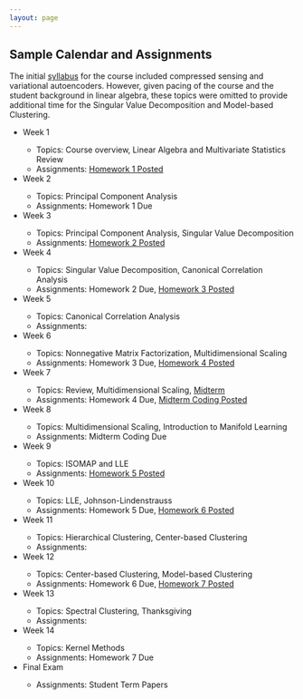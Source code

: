 ```yaml
---
layout: page
---
```


<h2> Sample Calendar and Assignments </h2>

The initial <a href="../Course_Information/syllabus.pdf" target="_blank"> syllabus</a> for the course included compressed sensing and variational autoencoders. However, given pacing of the course and the student background in linear algebra, these topics were omitted to provide additional time for the Singular Value Decomposition and Model-based Clustering.

<ul>
<li>Week 1</li>
  <ul>
  <li> Topics: Course overview, Linear Algebra and Multivariate Statistics Review</li>
  <li> Assignments: <a href="../Homework/Homework 1/Homework1.html" target="_blank">Homework 1 Posted</a> </li>
  </ul>
  
<li>Week 2</li>
  <ul>
  <li> Topics: Principal Component Analysis</li>
  <li> Assignments: Homework 1 Due </li>
  </ul>

<li>Week 3</li>
  <ul>
  <li> Topics: Principal Component Analysis, Singular Value Decomposition</li>
  <li> Assignments: <a href="../Homework/Homework 2/Homework2.html" target="_blank">Homework 2 Posted</a></li>
  </ul>  

<li>Week 4</li>
  <ul>
  <li> Topics: Singular Value Decomposition, Canonical Correlation Analysis</li>
  <li> Assignments: Homework 2 Due, <a href="../Homework/Homework 3/Homework3.html" target="_blank">Homework 3 Posted</a></li>
  </ul>

<li>Week 5</li>
  <ul>
  <li> Topics: Canonical Correlation Analysis </li>
  <li> Assignments: </li>
  </ul>

<li>Week 6</li>
  <ul>
  <li> Topics: Nonnegative Matrix Factorization, Multidimensional Scaling </li>
  <li> Assignments: Homework 3 Due, <a href="../Homework/Homework 4/Homework4.html" target="_blank">Homework 4 Posted</a></li>
  </ul>

<li>Week 7</li>
  <ul>
  <li> Topics: Review, Multidimensional Scaling, <a href="../Midterm/Midterm.pdf" target="_blank">Midterm</a> </li>
  <li> Assignments: Homework 4 Due, <a href="../Midterm/Midterm_Coding.pdf" target="_blank">Midterm Coding Posted</a> </li>
  </ul>

<li>Week 8</li>
  <ul>
  <li> Topics: Multidimensional Scaling, Introduction to Manifold Learning </li>
  <li> Assignments: Midterm Coding Due</li>
  </ul>

<li>Week 9</li>
  <ul>
  <li> Topics: ISOMAP and LLE </li>
  <li> Assignments: <a href="../Homework/Homework 5/Homework5.html" target="_blank"> Homework 5 Posted </a> </li>
  </ul>

<li>Week 10</li>
  <ul>
  <li> Topics: LLE, Johnson-Lindenstrauss</li>
  <li> Assignments: Homework 5 Due, <a href="../Homework/Homework 6/Homework6.html" target="_blank"> Homework 6 Posted </a></li>
  </ul>

<li>Week 11</li>
  <ul>
  <li> Topics: Hierarchical Clustering, Center-based Clustering</li>
  <li> Assignments: </li>
  </ul>

<li>Week 12</li>
  <ul>
  <li> Topics: Center-based Clustering, Model-based Clustering</li>
  <li> Assignments: Homework 6 Due, <a href="../Homework/Homework 7/Homework7.html" target="_blank"> Homework 7 Posted </a></li>
  </ul>

<li>Week 13</li>
  <ul>
  <li> Topics: Spectral Clustering, Thanksgiving</li>
  <li> Assignments: </li>
  </ul>

<li>Week 14</li>
  <ul>
  <li> Topics: Kernel Methods </li>
  <li> Assignments: Homework 7 Due</li>
  </ul>
<li> Final Exam </li>
  <ul> 
  <li> Assignments: Student Term Papers </li>
  </ul>
  
</ul>


